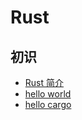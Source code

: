 # Rust

## 初识

- [Rust 简介](/rust/base 'Rust 简介')
- [hello world](/rust/hello_world 'hello world')
- [hello cargo](/rust/hello_cargo 'hello cargo')
